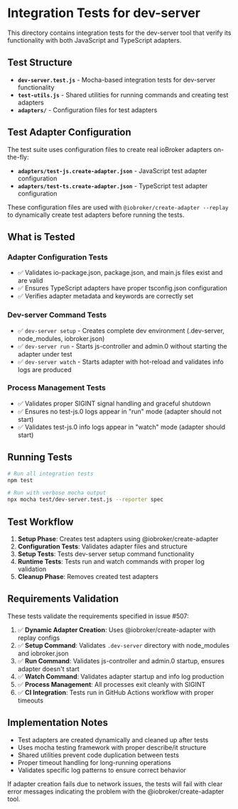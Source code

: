 # Integration Tests for dev-server

This directory contains integration tests for the dev-server tool that verify its functionality with both JavaScript and TypeScript adapters.

## Test Structure

- **`dev-server.test.js`** - Mocha-based integration tests for dev-server functionality
- **`test-utils.js`** - Shared utilities for running commands and creating test adapters
- **`adapters/`** - Configuration files for test adapters

## Test Adapter Configuration

The test suite uses configuration files to create real ioBroker adapters on-the-fly:

- **`adapters/test-js.create-adapter.json`** - JavaScript test adapter configuration
- **`adapters/test-ts.create-adapter.json`** - TypeScript test adapter configuration

These configuration files are used with `@iobroker/create-adapter --replay` to dynamically create test adapters before running the tests.

## What is Tested

### Adapter Configuration Tests
- ✅ Validates io-package.json, package.json, and main.js files exist and are valid
- ✅ Ensures TypeScript adapters have proper tsconfig.json configuration
- ✅ Verifies adapter metadata and keywords are correctly set

### Dev-server Command Tests  
- ✅ `dev-server setup` - Creates complete dev environment (.dev-server, node_modules, iobroker.json)
- ✅ `dev-server run` - Starts js-controller and admin.0 without starting the adapter under test
- ✅ `dev-server watch` - Starts adapter with hot-reload and validates info logs are produced

### Process Management Tests
- ✅ Validates proper SIGINT signal handling and graceful shutdown
- ✅ Ensures no test-js.0 logs appear in "run" mode (adapter should not start)
- ✅ Validates test-js.0 info logs appear in "watch" mode (adapter should start)

## Running Tests

```bash
# Run all integration tests
npm test

# Run with verbose mocha output
npx mocha test/dev-server.test.js --reporter spec
```

## Test Workflow

1. **Setup Phase**: Creates test adapters using @iobroker/create-adapter
2. **Configuration Tests**: Validates adapter files and structure
3. **Setup Tests**: Tests dev-server setup command functionality
4. **Runtime Tests**: Tests run and watch commands with proper log validation
5. **Cleanup Phase**: Removes created test adapters

## Requirements Validation

These tests validate the requirements specified in issue #507:

1. ✅ **Dynamic Adapter Creation**: Uses @iobroker/create-adapter with replay configs
2. ✅ **Setup Command**: Validates `.dev-server` directory with node_modules and iobroker.json
3. ✅ **Run Command**: Validates js-controller and admin.0 startup, ensures adapter doesn't start
4. ✅ **Watch Command**: Validates adapter startup and info log production
5. ✅ **Process Management**: All processes exit cleanly with SIGINT
6. ✅ **CI Integration**: Tests run in GitHub Actions workflow with proper timeouts

## Implementation Notes

- Test adapters are created dynamically and cleaned up after tests
- Uses mocha testing framework with proper describe/it structure
- Shared utilities prevent code duplication between tests
- Proper timeout handling for long-running operations
- Validates specific log patterns to ensure correct behavior

If adapter creation fails due to network issues, the tests will fail with clear error messages indicating the problem with the @iobroker/create-adapter tool.